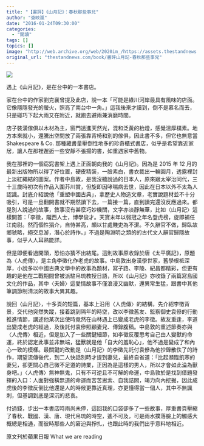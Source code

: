```yaml
---
title: "【書評】《山月記》：春秋那些事兒"
author: "查映嵐"
date: "2016-01-24T09:30:00"
categories:
  - "閱讀"
tags: []
topics: []
image: "http://web.archive.org/web/2020im_/https://assets.thestandnews.com/media/photos/yuet1_g17yf.PNG"
original_url: "thestandnews.com/book/書評山月記-春秋那些事兒"
---
```

![](http://web.archive.org/web/2020im_/https://assets.thestandnews.com/media/photos/yuet1_g17yf.PNG)

遇上《山月記》，是在台中的一本書店。

家在台中的作家劉克襄曾提及此店，說一本「可能是綠川河岸最具有風味的店面。它像隱隱發光的螢火，照亮了南台中一角。」這我後來才讀到，倒不是慕名而去，只是碰巧下起大雨又在附近，就跑去避雨兼消磨時間。

店子裝潢傢俱以木材為主，窗門透進天然光，混和泛黃的枱燈，感覺溫厚樸素。地方本來就小，還騰出空間放了兩張靠背椅和別的傢俱，因此書不多，但它也無意當 Shakespeare & Co. 那種藏書量壓倒性地多的珍奇櫃式書店，似乎是希望靠近家居，讓人在那裡邂逅一些安靜不張揚的書，如重遇家中舊物。

我在那裡的一個窈窕書架上遇上正面朝向我的《山月記》。因為是 2015 年 12 月的最新出版物所以得了好位置，硬皮精裝，一臉素白，書衣裁出一輪圓月，透露裡封上淡紅繩結的圖案。作者中島敦，是我沒聽說過的日本人，原來跟太宰治同代，三十三歲時初次有作品入圍芥川賞，但旋即因哮喘病去世，因此在日本以外不太為人認識。封底介紹說他「重塑中國古典」，拿歷史人物造文章，老實說題材並不十分吸引，可是一旦翻開書就不期然讀下去，一篇接一篇，直到讀完還沒反應過來。都是別人說過的故事，敘事沒有甚麼巧妙機關，文字亦淡靜無華，比如〈山月記〉這樣開首：「李徵，隴西人士，博學俊才。天寶末年以弱冠之年名登虎榜，旋即補任江南尉。然而個性狷介，自恃甚高，頗以甘處賤吏為不潔。不久辭官不做，歸臥故鄉虢略，絕交息游，潛心於詩作。」不過是陶淵明之類的的古代文人辭官歸隱故事，似乎人人耳熟能詳。

但是即便看過開頭，恐怕亦猜不出結尾。這則故事原收錄於唐《太平廣記》，原題為〈人虎傳〉，是主角李徵化作老虎的故事。中島敦出身漢學世家，舊學根柢深厚，小說多以中國古典文學中的故事為題材，寫子路、李陵、紀昌都精彩，但更有趣的是他在二戰期間曾被派駐帛琉教授日語，所以《山月記》亦收錄了兩篇寫島國文化的作品，其中〈夫婦〉這愛情故事不僅浪漫又幽默，還異常生猛，跟書中其他筆調節制清淡的故事大異其趣。

說回〈山月記〉，十多頁的短篇，基本上沿用〈人虎傳〉的結構，先介紹李徵背景，交代他突然失蹤，接着跳到隔年的時空，改以李徵舊友、監察御史袁傪的行動推進情節，講述他某次出使時竟然在山林遇上已變成老虎的李徵。故友重逢，李道出變成老虎的經過，及後託付袁傪照顧妻兒、傳錄腹稿。中島敦的重述節奏亦與〈人虎傳〉相近，但是加入了一些關鍵細節，如李徵反覆思考自己由人變獸的命運，終於認定此事並非無端，猛獸就是他「自大的羞恥心」，他不過是變成了和內心一致的模樣。最關鍵的改動是〈山月記〉的李徵先託付袁傪為他抄錄散佚了的詩作，期望流傳後代，到二人快話別時才提到妻兒，最終自省道：「比起瀕臨飢寒的妻兒，卻更關心自己微不足道的詩業，正因為是這樣的男人，所以才會如此淪為獸身吧。」〈人虎傳〉無神無鬼，只有不可逆且不可解的命運，中島敦於是找到借題發揮的入口：人面對強橫無道的命運而苦苦思索、自我詰問，竭力向內挖掘，因此成虎後的李徵反倒比他還是人的時候更靠近真理，亦更懂得當一個人，其中不無諷刺，但基調到底是深沉的悲哀。

付過錢，步出一本書店時雨尚未停，這回我的口袋卻多了一些故事，厚重書頁壓縮了春秋、戰國、漢、唐、現代帛琉的時空，遙不可及，可是雨水撲落臉上的觸感大概總是相通，而彼時那些人的窘迫與掙扎，也跟此時的我們出乎意料地相近。

原文刋於蘋果日報 What we are reading